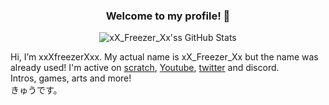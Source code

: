 <div align="center">
  
### Welcome to my profile! 👋
  
![xX_Freezer_Xx'ss GitHub Stats](https://github-readme-stats.vercel.app/api?username=xxXFreezerXxx&show_icons=true&bg_color=0,33A1FD,FDCA40&title_color=fff&text_color=fff&icon_color=E5E7E9&hide_border=true)
  
</div>

Hi, I’m xxXfreezerXxx. My actual name is xX_Freezer_Xx but the name was already used! I'm active on [scratch](https://scratch.mit.edu/users/xX_Freezer_Xx), [Youtube](https://www.youtube.com/c/xXFreezerXx512), [twitter](https://twitter.com/xX_Freezer_Xx) and discord.  
Intros, games, arts and more!  
きゅうです。
<!---
xxXFreezerXxx/xxXFreezerXxx is a ✨ special ✨ repository because its `README.md` (this file) appears on your GitHub profile.
You can click the Preview link to take a look at your changes.
--->
